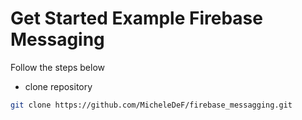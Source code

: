 # Get Started Example Firebase Messaging

Follow the steps below

- clone repository

```sh
git clone https://github.com/MicheleDeF/firebase_messagging.git
```
